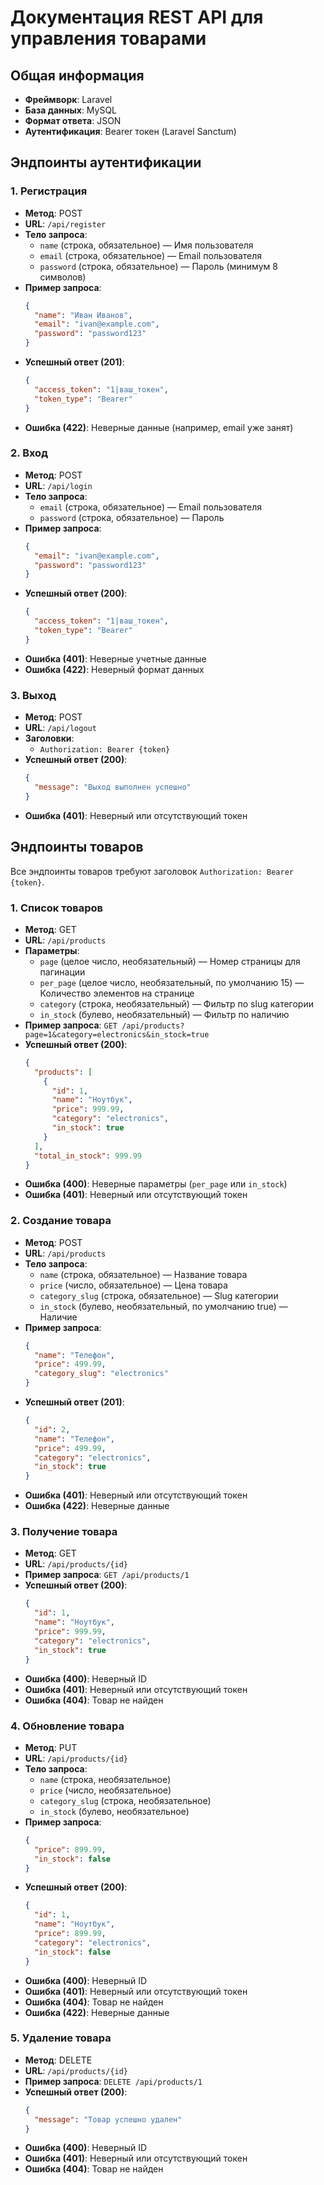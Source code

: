 # Документация REST API для управления товарами

## Общая информация
- **Фреймворк**: Laravel
- **База данных**: MySQL
- **Формат ответа**: JSON
- **Аутентификация**: Bearer токен (Laravel Sanctum)

## Эндпоинты аутентификации

### 1. Регистрация
- **Метод**: POST
- **URL**: `/api/register`
- **Тело запроса**:
    - `name` (строка, обязательное) — Имя пользователя
    - `email` (строка, обязательное) — Email пользователя
    - `password` (строка, обязательное) — Пароль (минимум 8 символов)
- **Пример запроса**:
  ```json
  {
    "name": "Иван Иванов",
    "email": "ivan@example.com",
    "password": "password123"
  }
  ```
- **Успешный ответ (201)**:
  ```json
  {
    "access_token": "1|ваш_токен",
    "token_type": "Bearer"
  }
  ```
- **Ошибка (422)**: Неверные данные (например, email уже занят)

### 2. Вход
- **Метод**: POST
- **URL**: `/api/login`
- **Тело запроса**:
    - `email` (строка, обязательное) — Email пользователя
    - `password` (строка, обязательное) — Пароль
- **Пример запроса**:
  ```json
  {
    "email": "ivan@example.com",
    "password": "password123"
  }
  ```
- **Успешный ответ (200)**:
  ```json
  {
    "access_token": "1|ваш_токен",
    "token_type": "Bearer"
  }
  ```
- **Ошибка (401)**: Неверные учетные данные
- **Ошибка (422)**: Неверный формат данных

### 3. Выход
- **Метод**: POST
- **URL**: `/api/logout`
- **Заголовки**:
    - `Authorization: Bearer {token}`
- **Успешный ответ (200)**:
  ```json
  {
    "message": "Выход выполнен успешно"
  }
  ```
- **Ошибка (401)**: Неверный или отсутствующий токен

## Эндпоинты товаров
Все эндпоинты товаров требуют заголовок `Authorization: Bearer {token}`.

### 1. Список товаров
- **Метод**: GET
- **URL**: `/api/products`
- **Параметры**:
    - `page` (целое число, необязательный) — Номер страницы для пагинации
    - `per_page` (целое число, необязательный, по умолчанию 15) — Количество элементов на странице
    - `category` (строка, необязательный) — Фильтр по slug категории
    - `in_stock` (булево, необязательный) — Фильтр по наличию
- **Пример запроса**: `GET /api/products?page=1&category=electronics&in_stock=true`
- **Успешный ответ (200)**:
  ```json
  {
    "products": [
      {
        "id": 1,
        "name": "Ноутбук",
        "price": 999.99,
        "category": "electronics",
        "in_stock": true
      }
    ],
    "total_in_stock": 999.99
  }
  ```
- **Ошибка (400)**: Неверные параметры (`per_page` или `in_stock`)
- **Ошибка (401)**: Неверный или отсутствующий токен

### 2. Создание товара
- **Метод**: POST
- **URL**: `/api/products`
- **Тело запроса**:
    - `name` (строка, обязательное) — Название товара
    - `price` (число, обязательное) — Цена товара
    - `category_slug` (строка, обязательное) — Slug категории
    - `in_stock` (булево, необязательный, по умолчанию true) — Наличие
- **Пример запроса**:
  ```json
  {
    "name": "Телефон",
    "price": 499.99,
    "category_slug": "electronics"
  }
  ```
- **Успешный ответ (201)**:
  ```json
  {
    "id": 2,
    "name": "Телефон",
    "price": 499.99,
    "category": "electronics",
    "in_stock": true
  }
  ```
- **Ошибка (401)**: Неверный или отсутствующий токен
- **Ошибка (422)**: Неверные данные

### 3. Получение товара
- **Метод**: GET
- **URL**: `/api/products/{id}`
- **Пример запроса**: `GET /api/products/1`
- **Успешный ответ (200)**:
  ```json
  {
    "id": 1,
    "name": "Ноутбук",
    "price": 999.99,
    "category": "electronics",
    "in_stock": true
  }
  ```
- **Ошибка (400)**: Неверный ID
- **Ошибка (401)**: Неверный или отсутствующий токен
- **Ошибка (404)**: Товар не найден

### 4. Обновление товара
- **Метод**: PUT
- **URL**: `/api/products/{id}`
- **Тело запроса**:
    - `name` (строка, необязательное)
    - `price` (число, необязательное)
    - `category_slug` (строка, необязательное)
    - `in_stock` (булево, необязательное)
- **Пример запроса**:
  ```json
  {
    "price": 899.99,
    "in_stock": false
  }
  ```
- **Успешный ответ (200)**:
  ```json
  {
    "id": 1,
    "name": "Ноутбук",
    "price": 899.99,
    "category": "electronics",
    "in_stock": false
  }
  ```
- **Ошибка (400)**: Неверный ID
- **Ошибка (401)**: Неверный или отсутствующий токен
- **Ошибка (404)**: Товар не найден
- **Ошибка (422)**: Неверные данные

### 5. Удаление товара
- **Метод**: DELETE
- **URL**: `/api/products/{id}`
- **Пример запроса**: `DELETE /api/products/1`
- **Успешный ответ (200)**:
  ```json
  {
    "message": "Товар успешно удален"
  }
  ```
- **Ошибка (400)**: Неверный ID
- **Ошибка (401)**: Неверный или отсутствующий токен
- **Ошибка (404)**: Товар не найден
